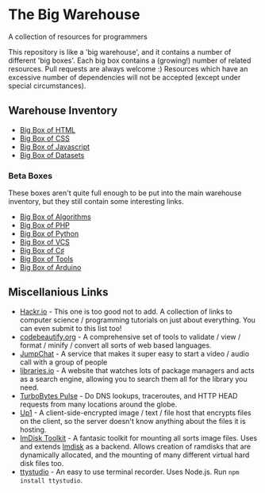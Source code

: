 # The Big Warehouse
A collection of resources for programmers

This repository is like a 'big warehouse', and it contains a number of different 'big boxes'. Each big box contains a (growing!) number of related resources. Pull requests are always welcome :) Resources which have an excessive number of dependencies will not be accepted (except under special circumstances).

## Warehouse Inventory
 - [Big Box of HTML](https://github.com/sbrl/thebigwarehouse/blob/master/BigBoxOfHTML.md)
 - [Big Box of CSS](https://github.com/sbrl/thebigwarehouse/blob/master/BigBoxOfCSS.md)
 - [Big Box of Javascript](https://github.com/sbrl/thebigwarehouse/blob/master/BigBoxOfJavascript.md)
 - [Big Box of Datasets](https://github.com/sbrl/thebigwarehouse/blob/master/BigBoxOfDatasets.md)

### Beta Boxes
These boxes aren't quite full enough to be put into the main warehouse inventory, but they still contain some interesting links.

 - [Big Box of Algorithms](https://github.com/sbrl/thebigwarehouse/blob/master/BigBoxOfAlgorithms.md)
 - [Big Box of PHP](https://github.com/sbrl/thebigwarehouse/blob/master/BigBoxOfPHP.md)
 - [Big Box of Python](https://github.com/sbrl/thebigwarehouse/blob/master/BigBoxOfPython.md)
 - [Big Box of VCS](https://github.com/sbrl/thebigwarehouse/blob/master/BigBoxOfVCS.md)
 - [Big Box of C&sharp;](https://github.com/sbrl/thebigwarehouse/blob/master/BigBoxOfCSharp.md)
 - [Big Box of Tools](https://github.com/sbrl/thebigwarehouse/blob/master/BigBoxOfTools.md)
 - [Big Box of Arduino](https://github.com/sbrl/thebigwarehouse/blob/master/BigBoxOfArduino.md)

## Miscellanious Links
 - [Hackr.io](http://hackr.io/) - This one is too good not to add. A collection of links to computer science / programming tutorials on just about everything. You can even submit to this list too!
 - [codebeautify.org](http://codebeautify.org/) - A comprehensive set of tools to validate / view / format / minify / convert all sorts of web based languages.
 - [JumpChat](https://jumpch.at/) - A service that makes it super easy to start a video / audio call with a group of people
 - [libraries.io](https://libraries.io/) - A website that watches lots of package managers and acts as a search engine, allowing you to search them all for the library you need.
 - [TurboBytes Pulse](https://pulse.turbobytes.com/) - Do DNS lookups, traceroutes, and HTTP HEAD requests from many locations around the globe.
 - [Up1](https://github.com/Upload/Up1) - A client-side-encrypted image / text / file host that encrypts files on the client, so the server doesn't know anything about the files it is hosting.
 - [ImDisk Toolkit](http://reboot.pro/files/file/284-imdisk-toolkit/) - A fantasic toolkit for mounting all sorts image files. Uses and extends [Imdisk](http://www.ltr-data.se/opencode.html/#ImDisk) as a backend. Allows creation of ramdisks that are dynamically allocated, and the mounting of many different virtual hard disk files too.
 - [ttystudio](https://github.com/chjj/ttystudio) - An easy to use terminal recorder. Uses Node.js. Run `npm install ttystudio`.
